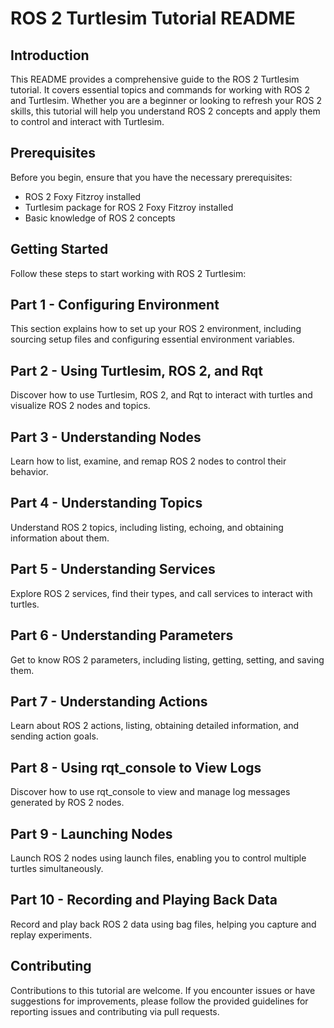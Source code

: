 # ROS 2 Turtlesim Tutorial README
## Introduction
This README provides a comprehensive guide to the ROS 2 Turtlesim tutorial. It covers essential topics and commands for working with ROS 2 and Turtlesim. Whether you are a beginner or looking to refresh your ROS 2 skills, this tutorial will help you understand ROS 2 concepts and apply them to control and interact with Turtlesim.

## Prerequisites
Before you begin, ensure that you have the necessary prerequisites:

- ROS 2 Foxy Fitzroy installed
- Turtlesim package for ROS 2 Foxy Fitzroy installed
- Basic knowledge of ROS 2 concepts

## Getting Started
Follow these steps to start working with ROS 2 Turtlesim:

## Part 1 - Configuring Environment
This section explains how to set up your ROS 2 environment, including sourcing setup files and configuring essential environment variables.

## Part 2 - Using Turtlesim, ROS 2, and Rqt
Discover how to use Turtlesim, ROS 2, and Rqt to interact with turtles and visualize ROS 2 nodes and topics.

## Part 3 - Understanding Nodes
Learn how to list, examine, and remap ROS 2 nodes to control their behavior.

## Part 4 - Understanding Topics
Understand ROS 2 topics, including listing, echoing, and obtaining information about them.

## Part 5 - Understanding Services
Explore ROS 2 services, find their types, and call services to interact with turtles.

## Part 6 - Understanding Parameters
Get to know ROS 2 parameters, including listing, getting, setting, and saving them.

## Part 7 - Understanding Actions
Learn about ROS 2 actions, listing, obtaining detailed information, and sending action goals.

## Part 8 - Using rqt_console to View Logs
Discover how to use rqt_console to view and manage log messages generated by ROS 2 nodes.

## Part 9 - Launching Nodes
Launch ROS 2 nodes using launch files, enabling you to control multiple turtles simultaneously.

## Part 10 - Recording and Playing Back Data
Record and play back ROS 2 data using bag files, helping you capture and replay experiments.

## Contributing
Contributions to this tutorial are welcome. If you encounter issues or have suggestions for improvements, please follow the provided guidelines for reporting issues and contributing via pull requests.


